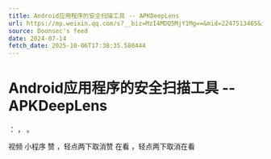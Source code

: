 ```yaml
---
title: Android应用程序的安全扫描工具 -- APKDeepLens
url: https://mp.weixin.qq.com/s?__biz=MzI4MDQ5MjY1Mg==&mid=2247513465&idx=1&sn=94d05a887d82085f3eaf809231adfff5
source: Doonsec's feed
date: 2024-07-14
fetch_date: 2025-10-06T17:38:35.580444
---
```


# Android应用程序的安全扫描工具 -- APKDeepLens

：
，
。

视频
小程序
赞
，轻点两下取消赞
在看
，轻点两下取消在看